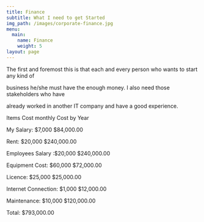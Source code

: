 ```yaml
---
title: Finance
subtitle: What I need to get Started
img_path: /images/corporate-finance.jpg
menu:
  main:
    name: Finance
    weight: 5
layout: page
---
```

The first and foremost this is that each and every person who wants to start any kind of

business he/she must have the enough money. I also need those stakeholders who have

already worked in another IT company and have a good experience. 

Items Cost monthly Cost by Year

My Salary:  $7,000  $84,000.00

Rent:       $20,000    $240,000.00

Employees Salary :$20,000  $240,000.00

Equipment Cost: $60,000  $72,000.00

Licence:  $25,000   $25,000.00

Internet Connection: $1,000 $12,000.00

Maintenance: $10,000 $120,000.00

Total: $793,000.00

